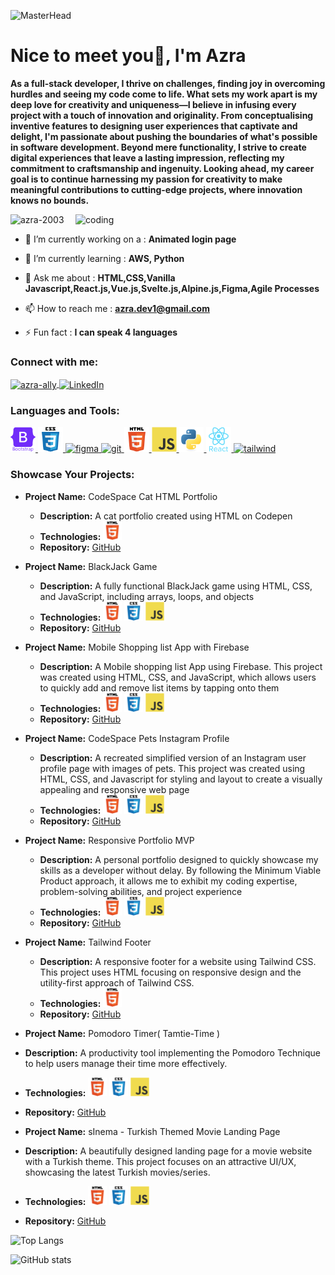 ![MasterHead](https://github.com/Azra-2003/Azra-2003/assets/157401242/16684b9c-c538-45c1-8f1f-16a414794db1)

# Nice to meet you👋, I'm Azra 

 **As a full-stack developer, I thrive on challenges, finding joy in overcoming hurdles and seeing my code come to life. What sets my work apart is my deep love for creativity and uniqueness—I believe in infusing every project with a touch of innovation and originality. From conceptualising inventive features to designing user experiences that captivate and delight, I'm passionate about pushing the boundaries of what's possible in software development. Beyond mere functionality, I strive to create digital experiences that leave a lasting impression, reflecting my commitment to craftsmanship and ingenuity. Looking ahead, my career goal is to continue harnessing my passion for creativity to make meaningful contributions to cutting-edge projects, where innovation knows no bounds.**

<img align="right" alt="coding" width="400" src="https://cdn.dribbble.com/users/926537/screenshots/8768655/media/0eb8fcc9f2b8a55c589cfabd6cc89d94.gif">

<p align="left"> 
  <img src="https://komarev.com/ghpvc/?username=azra-2003&label=Profile%20views&color=0e75b6&style=flat" alt="azra-2003" /> 
</p>

- 🔭 I’m currently working on a : **Animated login page**

- 🌱 I’m currently learning : **AWS, Python**

- 💬 Ask me about :  **HTML,CSS,Vanilla Javascript,React.js,Vue.js,Svelte.js,Alpine.js,Figma,Agile Processes**

- 📫 How to reach me :  **azra.dev1@gmail.com**

- ⚡ Fun fact :  **I can speak 4 languages**

### Connect with me:

<p align="left">
  <a href="https://codepen.io/azra-ally" target="_blank">
    <img align="center" src="https://raw.githubusercontent.com/rahuldkjain/github-profile-readme-generator/master/src/images/icons/Social/codepen.svg" alt="azra-ally" height="30" width="40" />
  </a>
  
  <a href="https://www.linkedin.com/in/azra-ally-fullstack-dev" target="_blank">
    <img align="center" src="https://cdn.jsdelivr.net/npm/simple-icons@5.15.0/icons/linkedin.svg" alt="LinkedIn" height="30" width="30" />
  </a>
</p>

### Languages and Tools:

<p align="left"> 
  <a href="https://getbootstrap.com" target="_blank" rel="noreferrer"> 
    <img src="https://raw.githubusercontent.com/devicons/devicon/master/icons/bootstrap/bootstrap-plain-wordmark.svg" alt="bootstrap" title="Bootstrap" width="40" height="40"/>
  </a> 
  <a href="https://www.w3schools.com/css/" target="_blank" rel="noreferrer"> 
    <img src="https://raw.githubusercontent.com/devicons/devicon/master/icons/css3/css3-original-wordmark.svg" alt="css3" title="CSS3" width="40" height="40"/>
  </a> 
  <a href="https://www.figma.com/" target="_blank" rel="noreferrer"> 
    <img src="https://www.vectorlogo.zone/logos/figma/figma-icon.svg" alt="figma" title="Figma" width="40" height="40"/>
  </a> 
  <a href="https://git-scm.com/" target="_blank" rel="noreferrer"> 
    <img src="https://www.vectorlogo.zone/logos/git-scm/git-scm-icon.svg" alt="git" title="Git" width="40" height="40"/>
  </a> 
  <a href="https://www.w3.org/html/" target="_blank" rel="noreferrer"> 
    <img src="https://raw.githubusercontent.com/devicons/devicon/master/icons/html5/html5-original-wordmark.svg" alt="html5" title="HTML5" width="40" height="40"/>
  </a> 
  <a href="https://developer.mozilla.org/en-US/docs/Web/JavaScript" target="_blank" rel="noreferrer"> 
    <img src="https://raw.githubusercontent.com/devicons/devicon/master/icons/javascript/javascript-original.svg" alt="javascript" title="JavaScript" width="40" height="40"/>
  </a> 
  <a href="https://www.python.org" target="_blank" rel="noreferrer"> 
    <img src="https://raw.githubusercontent.com/devicons/devicon/master/icons/python/python-original.svg" alt="python" title="Python" width="40" height="40"/>
  </a> 
  <a href="https://reactjs.org/" target="_blank" rel="noreferrer"> 
    <img src="https://raw.githubusercontent.com/devicons/devicon/master/icons/react/react-original-wordmark.svg" alt="react" title="React" width="40" height="40"/>
  </a> 
  <a href="https://tailwindcss.com/" target="_blank" rel="noreferrer"> 
    <img src="https://www.vectorlogo.zone/logos/tailwindcss/tailwindcss-icon.svg" alt="tailwind" title="Tailwind CSS" width="40" height="40"/>
  </a>
</p>

### Showcase Your Projects:

- **Project Name:** CodeSpace Cat HTML Portfolio
  - **Description:** A cat portfolio created using HTML on Codepen
  - **Technologies:** <img src="https://raw.githubusercontent.com/devicons/devicon/master/icons/html5/html5-original-wordmark.svg" alt="HTML5" title="HTML5" width="30" height="30"/>
  - **Repository:** [GitHub](https://github.com/Azra-2003/Codepen-Cat-portfolio.git)

- **Project Name:** BlackJack Game
  - **Description:** A fully functional BlackJack game using HTML, CSS, and JavaScript, including arrays, loops, and objects
  - **Technologies:** <img src="https://raw.githubusercontent.com/devicons/devicon/master/icons/html5/html5-original-wordmark.svg" alt="HTML5" title="HTML5" width="30" height="30"/> <img src="https://raw.githubusercontent.com/devicons/devicon/master/icons/css3/css3-original-wordmark.svg" alt="CSS3" title="CSS3" width="30" height="30"/> <img src="https://raw.githubusercontent.com/devicons/devicon/master/icons/javascript/javascript-original.svg" alt="JavaScript" title="JavaScript" width="30" height="30"/>
  - **Repository:** [GitHub](https://github.com/Azra-2003/BlackJack-Game.git)

- **Project Name:** Mobile Shopping list App with Firebase
  - **Description:** A Mobile shopping list App using Firebase. This project was created using HTML, CSS, and JavaScript, which allows users to quickly add and remove list items by tapping onto them
  - **Technologies:** <img src="https://raw.githubusercontent.com/devicons/devicon/master/icons/html5/html5-original-wordmark.svg" alt="HTML5" title="HTML5" width="30" height="30"/> <img src="https://raw.githubusercontent.com/devicons/devicon/master/icons/css3/css3-original-wordmark.svg" alt="CSS3" title="CSS3" width="30" height="30"/> <img src="https://raw.githubusercontent.com/devicons/devicon/master/icons/javascript/javascript-original.svg" alt="JavaScript" title="JavaScript" width="30" height="30"/>
  - **Repository:** [GitHub](https://github.com/Azra-2003/Module_7_AZRALL558_PTO2401_GROUP_B_AZRA_ALLY_SDF07.git)

- **Project Name:** CodeSpace Pets Instagram Profile
  - **Description:** A recreated simplified version of an Instagram user profile page with images of pets. This project was created using HTML, CSS, and Javascript for styling and layout to create a visually appealing and responsive web page
  - **Technologies:** <img src="https://raw.githubusercontent.com/devicons/devicon/master/icons/html5/html5-original-wordmark.svg" alt="HTML5" title="HTML5" width="30" height="30"/> <img src="https://raw.githubusercontent.com/devicons/devicon/master/icons/css3/css3-original-wordmark.svg" alt="CSS3" title="CSS3" width="30" height="30"/> <img src="https://raw.githubusercontent.com/devicons/devicon/master/icons/javascript/javascript-original.svg" alt="JavaScript" title="JavaScript" width="30" height="30"/>
  - **Repository:** [GitHub](https://github.com/Azra-2003/SDF06-CSS-LAYOUT-PRACTICE.git)

- **Project Name:** Responsive Portfolio MVP
  - **Description:** A personal portfolio designed to quickly showcase my skills as a developer without delay. By following the Minimum Viable Product approach, it allows me to exhibit my coding expertise, problem-solving abilities, and project experience
  - **Technologies:** <img src="https://raw.githubusercontent.com/devicons/devicon/master/icons/html5/html5-original-wordmark.svg" alt="HTML5" title="HTML5" width="30" height="30"/> <img src="https://raw.githubusercontent.com/devicons/devicon/master/icons/css3/css3-original-wordmark.svg" alt="CSS3" title="CSS3" width="30" height="30"/> <img src="https://raw.githubusercontent.com/devicons/devicon/master/icons/javascript/javascript-original.svg" alt="JavaScript" title="JavaScript" width="30" height="30"/>
  - **Repository:** [GitHub](https://github.com/Azra-2003/Module_8_AZRALL558_PTO2401_GroupB-AZRA_ALLY_SDF08.git)

- **Project Name:** Tailwind Footer
  - **Description:** A responsive footer for a website using Tailwind CSS. This project uses HTML focusing on responsive design and the utility-first approach of Tailwind CSS.
  - **Technologies:** <img src="https://raw.githubusercontent.com/devicons/devicon/master/icons/html5/html5-original-wordmark.svg" alt="HTML5" title="HTML5" width="30" height="30"/>
  - **Repository:** [GitHub](https://github.com/Azra-2003/Module_9_AZRALL558_PTO2401_Group_B-ALLY_SDF09.git)
 

-  **Project Name:** Pomodoro Timer( Tamtie-Time )
-  **Description:** A productivity tool implementing the Pomodoro Technique to help users manage their time more effectively.
-  **Technologies:** <img src="https://raw.githubusercontent.com/devicons/devicon/master/icons/html5/html5-original-wordmark.svg" alt="HTML5" title="HTML5" width="30" height="30"/> <img src="https://raw.githubusercontent.com/devicons/devicon/master/icons/css3/css3-original-wordmark.svg" alt="CSS3" title="CSS3" width="30" height="30"/> <img src="https://raw.githubusercontent.com/devicons/devicon/master/icons/javascript/javascript-original.svg" alt="JavaScript" title="JavaScript" width="30" height="30"/>
- **Repository:** [GitHub](https://github.com/Azra-2003/Tamatie-Time.git)

- **Project Name:** sInema - Turkish Themed Movie Landing Page
- **Description:** A beautifully designed landing page for a movie website with a Turkish theme. This project focuses on an attractive UI/UX, showcasing the latest Turkish movies/series.
- **Technologies:** <img src="https://raw.githubusercontent.com/devicons/devicon/master/icons/html5/html5-original-wordmark.svg" alt="HTML5" title="HTML5" width="30" height="30"/> <img src="https://raw.githubusercontent.com/devicons/devicon/master/icons/css3/css3-original-wordmark.svg" alt="CSS3" title="CSS3" width="30" height="30"/> <img src="https://raw.githubusercontent.com/devicons/devicon/master/icons/javascript/javascript-original.svg" alt="JavaScript" title="JavaScript" width="30" height="30"/>
- **Repository:** [GitHub](https://github.com/Azra-2003/sInema.git)


![Top Langs](https://github-readme-stats.vercel.app/api/top-langs/?username=azra-2003&layout=compact)

![GitHub stats](https://github-readme-stats.vercel.app/api?username=azra-2003&show_icons=true)
